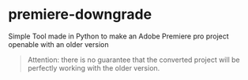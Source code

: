 # premiere-downgrade
Simple Tool made in Python to make an Adobe Premiere pro project openable with an older version

> Attention: there is no guarantee that the converted project will be perfectly working with the older version.
